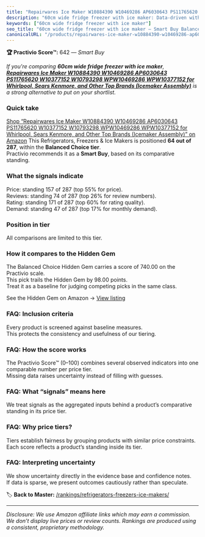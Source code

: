 ```yaml
---
title: "Repairwares Ice Maker W10884390 W10469286 AP6030643 PS11765620 W10377152 W10793298 WPW10469286 WPW10377152 for Whirlpool, Sears Kenmore, and Other Top Brands (Icemaker Assembly)"
description: "60cm wide fridge freezer with ice maker: Data-driven within Balanced Choice ranking using the Practivio Score™. Positioned by quality, value, demand, findabili…"
keywords: ["60cm wide fridge freezer with ice maker"]
seo_title: "60cm wide fridge freezer with ice maker — Smart Buy Balanced Choice (2025)"
canonicalURL: "/products/repairwares-ice-maker-w10884390-w10469286-ap6030643-ps11765620-w10377152-w10793298-wpw10469286-wpw10377152-for-whirlpool-sears-kenmore-and-other-top-brands-icemaker-assembly-B0CNC67L7P/"
---
```


**🏆 Practivio Score™:** 642 — _Smart Buy_


*If you're comparing **60cm wide fridge freezer with ice maker**, **[Repairwares Ice Maker W10884390 W10469286 AP6030643 PS11765620 W10377152 W10793298 WPW10469286 WPW10377152 for Whirlpool, Sears Kenmore, and Other Top Brands (Icemaker Assembly)](https://www.amazon.com/dp/B0CNC67L7P?tag=practivio-20)** is a strong alternative to put on your shortlist.*
### Quick take
[Shop “Repairwares Ice Maker W10884390 W10469286 AP6030643 PS11765620 W10377152 W10793298 WPW10469286 WPW10377152 for Whirlpool, Sears Kenmore, and Other Top Brands (Icemaker Assembly)” on Amazon](https://www.amazon.com/dp/B0CNC67L7P?tag=practivio-20)
This Refrigerators, Freezers & Ice Makers is positioned **64 out of 287**, within the **Balanced Choice tier**.  
Practivio recommends it as a **Smart Buy**, based on its comparative standing.

### What the signals indicate
Price: standing 157 of 287 (top 55% for price).  
Reviews: standing 74 of 287 (top 26% for review numbers).  
Rating: standing 171 of 287 (top 60% for rating quality).  
Demand: standing 47 of 287 (top 17% for monthly demand).

### Position in tier
All comparisons are limited to this tier.

### How it compares to the Hidden Gem
The Balanced Choice Hidden Gem carries a score of 740.00 on the Practivio scale.  
This pick trails the Hidden Gem by 98.00 points.  
Treat it as a baseline for judging competing picks in the same class.  

See the Hidden Gem on Amazon → [View listing](https://www.amazon.com/dp/B07J1YVSNQ?tag=practivio-20)

### FAQ: Inclusion criteria
Every product is screened against baseline measures.  
This protects the consistency and usefulness of our tiering.

### FAQ: How the score works
The Practivio Score™ (0–100) combines several observed indicators into one comparable number per price tier.  
Missing data raises uncertainty instead of filling with guesses.

### FAQ: What “signals” means here
We treat signals as the aggregated inputs behind a product’s comparative standing in its price tier.

### FAQ: Why price tiers?
Tiers establish fairness by grouping products with similar price constraints.  
Each score reflects a product’s standing inside its tier.

### FAQ: Interpreting uncertainty
We show uncertainty directly in the evidence base and confidence notes.  
If data is sparse, we present outcomes cautiously rather than speculate.


🏷️ **Back to Master:** [/rankings/refrigerators-freezers-ice-makers/](/rankings/refrigerators-freezers-ice-makers/)

---
_Disclosure: We use Amazon affiliate links which may earn a commission. We don’t display live prices or review counts. Rankings are produced using a consistent, proprietary methodology._
